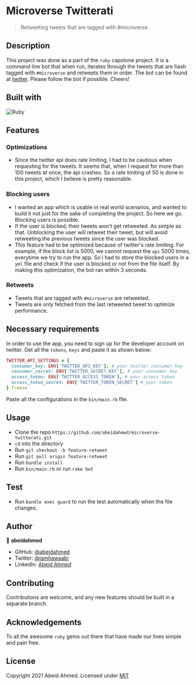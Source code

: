 # Microverse Twitterati

> Retweeting tweets that are tagged with #microverse.

## Description
This project was done as a part of the `ruby` capstone
project. It is a command line bot that when run, iterates through the
tweets that are hash tagged with `#microverse` and retweets them in
order. The bot can be found at [twitter](https://twitter.com/MicroverseB).
Please follow the bot if possible. Cheers!

## Built with
![Ruby](https://img.shields.io/badge/ruby-%23CC342D.svg?&style=for-the-badge&logo=ruby&logoColor=white)

## Features
### Optimizations
- Since the twitter api does rate limiting, I had to be cautious when
requesting for the tweets. It seems that, when I request for more than
100 tweets at once, the api crashes. So a rate limiting of 50 is done in
this project, which I believe is pretty reasonable.

### Blocking users
- I wanted an app which is usable in real world scenarios, and wanted to
  build it not just for the sake of completing the project. So here we
go. Blocking users is possible.
- If the user is blocked, their tweets won't get retweeted. As simple as
  that. Unblocking the user will retweet their tweet, but will avoid
retweeting the previous tweets since the user was blocked.
- This feature had to be optimized because of twitter's rate limiting. For
  example, if the block list is 5000, we cannot request the `api` 5000
times, everytime we try to run the app. So I had to store the blocked
users in a `yml` file and check if the user is blocked or not from the file
itself. By making this optimization, the bot ran within 3 seconds.

### Retweets
- Tweets that are tagged with `#microverse` are retweeted.
- Tweets are only fetched from the last retweeted tweet to optimize
  performance.

## Necessary requirements
In order to use the app, you need to sign up for the developer account
on twitter. Get all the `tokens`, `keys` and paste it as shown below:
```ruby
TWITTER_API_SETTINGS = {
  consumer_key: ENV['TWITTER_API_KEY'], # your twitter consumer key
  consumer_secret: ENV['TWITTER_SECRET_KEY'], # your consumer key
  access_token: ENV['TWITTER_ACCESS_TOKEN'], # your access token
  access_token_secret: ENV['TWITTER_TOKEN_SECRET'] # your token
}.freeze
```
Paste all the configurations in the `bin/main.rb` file.

## Usage
- Clone the repo `https://github.com/abeidahmed/microverse-twitterati.git`
- `cd` into the directory
- Run `git checkout -b feature-retweet`
- Run `git pull origin feature-retweet`
- Run `bundle install`
- Run `bin/main.rb` or run `rake bot`

## Test
- Run `bundle exec guard` to run the test automatically when the file
  changes.

## Author
👤 **abeidahmed**

- GitHub: [@abeidahmed](https://github.com/abeidahmed)
- Twitter: [@iamhawaabi](https://twitter.com/iamhawaabi)
- LinkedIn: [Abeid Ahmed](https://www.linkedin.com/in/abeid-ahmed-b21882172/)

## Contributing
Contributions are welcome, and any new features should be built in a
separate branch.

## Acknowledgements
To all the awesome `ruby` gems out there that have made our lives simple
and pain free.

## License
Copyright 2021 Abeid Ahmed. Licensed under [MIT](https://opensource.org/licenses/MIT)

